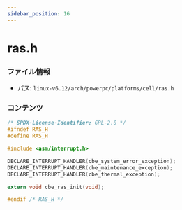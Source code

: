 ```yaml
---
sidebar_position: 16
---
```

# ras.h

### ファイル情報

- パス: `linux-v6.12/arch/powerpc/platforms/cell/ras.h`

### コンテンツ

```h
/* SPDX-License-Identifier: GPL-2.0 */
#ifndef RAS_H
#define RAS_H

#include <asm/interrupt.h>

DECLARE_INTERRUPT_HANDLER(cbe_system_error_exception);
DECLARE_INTERRUPT_HANDLER(cbe_maintenance_exception);
DECLARE_INTERRUPT_HANDLER(cbe_thermal_exception);

extern void cbe_ras_init(void);

#endif /* RAS_H */

```
